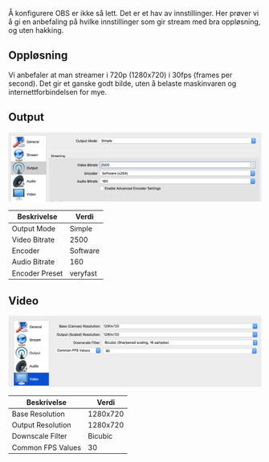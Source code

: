
Å konfigurere OBS er ikke så lett. Det er et hav av innstillinger. Her prøver vi å gi en anbefaling på hvilke innstillinger som gir stream med bra oppløsning, og uten hakking.

## Oppløsning

Vi anbefaler at man streamer i 720p (1280x720) i 30fps (frames per second). Det gir et ganske godt bilde, uten å belaste maskinvaren og internettforbindelsen for mye.

## Output

![OBS Output Settings](./images/obs-output-settings.png)

Beskrivelse    | Verdi
-------------  | ---
Output Mode    | Simple
Video Bitrate  | 2500
Encoder        | Software
Audio Bitrate  | 160
Encoder Preset | veryfast

## Video

![OBS Video Settings](./images/obs-video-settings.png)

Beskrivelse        | Verdi
------------------ | ---
Base Resolution    | 1280x720
Output Resolution  | 1280x720
Downscale Filter   | Bicubic
Common FPS Values  | 30
